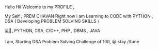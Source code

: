 
Hello Hii Welcome to my PROFILE ,

My Self , PREM CHAVAN 
Right now I am Learning to CODE with PYTHON , DSA ( Developing PROBLEM SOLVING SKILLS ) 

💻🍃,
PYTHON, 
DSA, 
C/C++, 
PHP ,
DBMS ,
JAVA 

I am, Starting DSA Problem Solving Challenge of 100, 😀 stay //tune 



